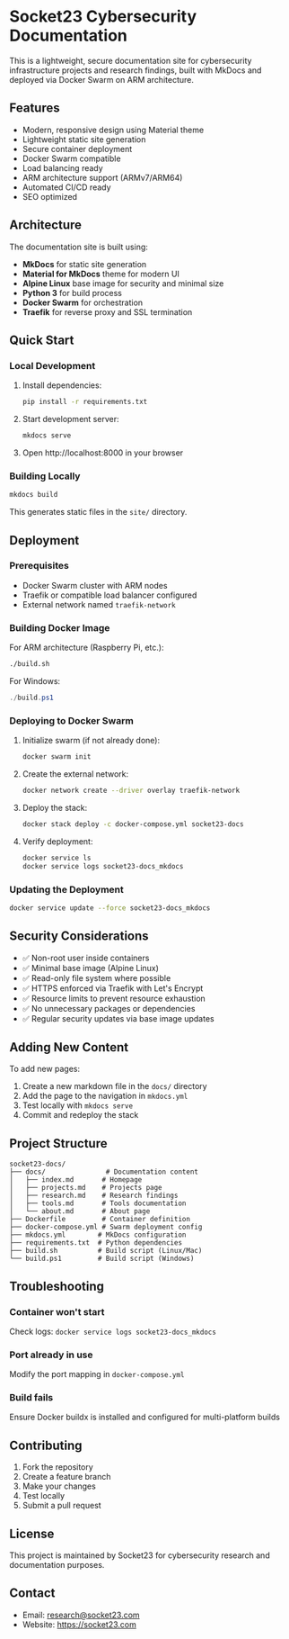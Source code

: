 # Socket23 Cybersecurity Documentation

This is a lightweight, secure documentation site for cybersecurity infrastructure projects and research findings, built with MkDocs and deployed via Docker Swarm on ARM architecture.

## Features

- Modern, responsive design using Material theme
- Lightweight static site generation
- Secure container deployment
- Docker Swarm compatible
- Load balancing ready
- ARM architecture support (ARMv7/ARM64)
- Automated CI/CD ready
- SEO optimized

## Architecture

The documentation site is built using:
- **MkDocs** for static site generation
- **Material for MkDocs** theme for modern UI
- **Alpine Linux** base image for security and minimal size
- **Python 3** for build process
- **Docker Swarm** for orchestration
- **Traefik** for reverse proxy and SSL termination

## Quick Start

### Local Development

1. Install dependencies:
   ```bash
   pip install -r requirements.txt
   ```

2. Start development server:
   ```bash
   mkdocs serve
   ```

3. Open http://localhost:8000 in your browser

### Building Locally

```bash
mkdocs build
```

This generates static files in the `site/` directory.

## Deployment

### Prerequisites
- Docker Swarm cluster with ARM nodes
- Traefik or compatible load balancer configured
- External network named `traefik-network`

### Building Docker Image

For ARM architecture (Raspberry Pi, etc.):
```bash
./build.sh
```

For Windows:
```powershell
./build.ps1
```

### Deploying to Docker Swarm

1. Initialize swarm (if not already done):
   ```bash
   docker swarm init
   ```

2. Create the external network:
   ```bash
   docker network create --driver overlay traefik-network
   ```

3. Deploy the stack:
   ```bash
   docker stack deploy -c docker-compose.yml socket23-docs
   ```

4. Verify deployment:
   ```bash
   docker service ls
   docker service logs socket23-docs_mkdocs
   ```

### Updating the Deployment

```bash
docker service update --force socket23-docs_mkdocs
```

## Security Considerations

- ✅ Non-root user inside containers
- ✅ Minimal base image (Alpine Linux)
- ✅ Read-only file system where possible
- ✅ HTTPS enforced via Traefik with Let's Encrypt
- ✅ Resource limits to prevent resource exhaustion
- ✅ No unnecessary packages or dependencies
- ✅ Regular security updates via base image updates

## Adding New Content

To add new pages:

1. Create a new markdown file in the `docs/` directory
2. Add the page to the navigation in `mkdocs.yml`
3. Test locally with `mkdocs serve`
4. Commit and redeploy the stack

## Project Structure

```
socket23-docs/
├── docs/               # Documentation content
│   ├── index.md       # Homepage
│   ├── projects.md    # Projects page
│   ├── research.md    # Research findings
│   ├── tools.md       # Tools documentation
│   └── about.md       # About page
├── Dockerfile         # Container definition
├── docker-compose.yml # Swarm deployment config
├── mkdocs.yml        # MkDocs configuration
├── requirements.txt  # Python dependencies
├── build.sh          # Build script (Linux/Mac)
└── build.ps1         # Build script (Windows)
```

## Troubleshooting

### Container won't start
Check logs: `docker service logs socket23-docs_mkdocs`

### Port already in use
Modify the port mapping in `docker-compose.yml`

### Build fails
Ensure Docker buildx is installed and configured for multi-platform builds

## Contributing

1. Fork the repository
2. Create a feature branch
3. Make your changes
4. Test locally
5. Submit a pull request

## License

This project is maintained by Socket23 for cybersecurity research and documentation purposes.

## Contact

- Email: research@socket23.com
- Website: https://socket23.com

